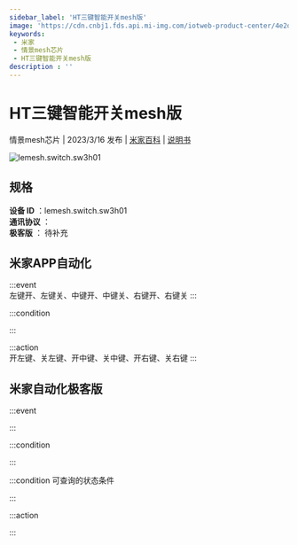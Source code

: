 ```yaml
---
sidebar_label: 'HT三键智能开关mesh版'
image: 'https://cdn.cnbj1.fds.api.mi-img.com/iotweb-product-center/4e2dccfb17382037aab7b75a1bf209da_1669183462226.png?GalaxyAccessKeyId=AKVGLQWBOVIRQ3XLEW&Expires=9223372036854775807&Signature=6XgeqP67iGVZCijLDI0BXzvV518='
keywords: 
 - 米家
 - 情景mesh芯片
 - HT三键智能开关mesh版
description : ''
---
```

# HT三键智能开关mesh版

情景mesh芯片 | 2023/3/16 发布 | [米家百科](https://home.mi.com/webapp/content/baike/product/index.html?model=lemesh.switch.sw3h01) | [说明书](https://home.mi.com/views/introduction.html?model=lemesh.switch.sw3h01&region=cn)

![lemesh.switch.sw3h01](https://cdn.cnbj1.fds.api.mi-img.com/iotweb-product-center/4e2dccfb17382037aab7b75a1bf209da_1669183462226.png?GalaxyAccessKeyId=AKVGLQWBOVIRQ3XLEW&Expires=9223372036854775807&Signature=6XgeqP67iGVZCijLDI0BXzvV518=)

## 规格  
> 
**设备 ID** ：lemesh.switch.sw3h01  
**通讯协议** ：  
**极客版**  ： 待补充 


## 米家APP自动化  

:::event  
左键开、左键关、中键开、中键关、右键开、右键关
:::

:::condition  

:::

:::action   
开左键、关左键、开中键、关中键、开右键、关右键
:::

## 米家自动化极客版  

:::event  

:::

:::condition  

:::

:::condition 可查询的状态条件  

:::

:::action  

:::

        
